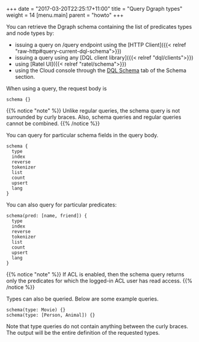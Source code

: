 +++
date = "2017-03-20T22:25:17+11:00"
title = "Query Dgraph types"
weight = 14
[menu.main]
    parent = "howto"
+++


You can retrieve the Dgraph schema containing the list of predicates types and node types by:
- issuing a query on /query endpoint using the [HTTP Client]({{< relref "raw-http#query-current-dql-schema">}})
- issuing a query using any [DQL client library]({{< relref "dql/clients">}})
- using [Ratel UI]({{< relref "ratel/schema">}})
- using the Cloud console through the [DQL Schema](https://cloud.dgraph.io/_/schema?tab=dqlschema) tab of the Schema section.


When using a query, the request body is 
```
schema {}
```

{{% notice "note" %}} Unlike regular queries, the schema query is not surrounded
by curly braces. Also, schema queries and regular queries cannot be combined.
{{% /notice %}}

You can query for particular schema fields in the query body.

```
schema {
  type
  index
  reverse
  tokenizer
  list
  count
  upsert
  lang
}
```

You can also query for particular predicates:

```
schema(pred: [name, friend]) {
  type
  index
  reverse
  tokenizer
  list
  count
  upsert
  lang
}
```

{{% notice "note" %}} If ACL is enabled, then the schema query returns only the
predicates for which the logged-in ACL user has read access. {{% /notice %}}

Types can also be queried. Below are some example queries.

```
schema(type: Movie) {}
schema(type: [Person, Animal]) {}
```

Note that type queries do not contain anything between the curly braces. The
output will be the entire definition of the requested types.
